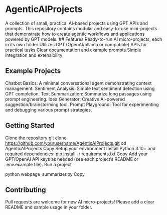 # AgenticAIProjects 
A collection of small, practical AI-based projects using GPT APIs and prompts. This repository contains modular and easy-to-use mini-projects that demonstrate how to create agentic workflows and applications powered by GPT models. ## Features
Ready-to-run AI micro-projects, each in its own folder
Utilizes GPT (OpenAI/ollama or compatible) APIs for practical tasks
Clear documentation and example prompts
Simple integration and extensibility
## Example Projects
Chatbot Basics: A minimal conversational agent demonstrating context management.
Sentiment Analysis: Simple text sentiment detection using GPT completion.
Text Summarization: Summarize long passages using prompt engineering.
Idea Generator: Creative AI-powered suggestion/brainstorming tool.
Prompt Playground: Tool for experimenting and debugging various prompt strategies.
## Getting Started
Clone the repository
git clone https://github.com/yourusername/AgenticAIProjects.git
cd AgenticAIProjects
Copy
Setup your environment
Install Python 3.10+ and required dependencies:
pip install -r requirements.txt
Copy
Add your GPT/OpenAI API keys as needed (see each project’s README or .env.example file).
Run a project

python webpage_summarizer.py
Copy
## Contributing
Pull requests are welcome for new AI micro-projects!
Please add a clear README and sample usage in your folder.
